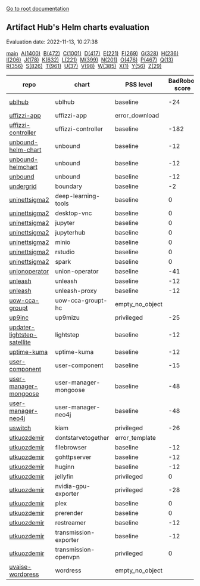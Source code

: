 [Go to root documentation](https://vicenteherrera.com/psa-checker)

## Artifact Hub's Helm charts evaluation

Evaluation date: 2022-11-13, 10:27:38

[main](./charts_levels)&nbsp; [A(1400)](./charts_levels_a)&nbsp; [B(472)](./charts_levels_b)&nbsp; [C(1001)](./charts_levels_c)&nbsp; [D(417)](./charts_levels_d)&nbsp; [E(221)](./charts_levels_e)&nbsp; [F(269)](./charts_levels_f)&nbsp; [G(328)](./charts_levels_g)&nbsp; [H(236)](./charts_levels_h)&nbsp; [I(206)](./charts_levels_i)&nbsp; [J(178)](./charts_levels_j)&nbsp; [K(632)](./charts_levels_k)&nbsp; [L(221)](./charts_levels_l)&nbsp; [M(399)](./charts_levels_m)&nbsp; [N(201)](./charts_levels_n)&nbsp; [O(476)](./charts_levels_o)&nbsp; [P(467)](./charts_levels_p)&nbsp; [Q(13)](./charts_levels_q)&nbsp; [R(356)](./charts_levels_r)&nbsp; [S(826)](./charts_levels_s)&nbsp; [T(961)](./charts_levels_t)&nbsp; [U(37)](./charts_levels_u)&nbsp; [V(98)](./charts_levels_v)&nbsp; [W(385)](./charts_levels_w)&nbsp; [X(1)](./charts_levels_x)&nbsp; [Y(56)](./charts_levels_y)&nbsp; [Z(29)](./charts_levels_z)&nbsp; 

| repo | chart | PSS level | BadRobot score | chart version | app version |
|------|------|------|------|------|------|
| [ublhub](https://gitlab.com/api/v4/projects/40686221/packages/helm/stable) | ublhub | baseline | -24 | 2.0.0-Beta1 | 2.0.0-Beta1 |
| [uffizzi-app](https://uffizzicloud.github.io/uffizzi_app/) | uffizzi-app | error_download |  | 1.2.0 | 1.0.0 |
| [uffizzi-controller](https://uffizzicloud.github.io/uffizzi_controller/) | uffizzi-controller | baseline | -182 | 1.0.0 | 0.0.3 |
| [unbound-helm-chart](https://ryantiger658.github.io/unbound-helm-chart/) | unbound | baseline | -12 | 0.1.3 | 1.13.1 |
| [unbound-helmchart](https://pixelfederation.github.io/unbound/) | unbound | baseline | -12 | 0.0.6 | 0.0.1 |
| [unbound](https://moritz31.github.io/unbound-helm-chart/) | unbound | baseline | -12 | 1.15.3 | 1.15.0 |
| [undergrid](https://ugns.github.io/helm-charts) | boundary | baseline | -2 | 0.1.0 | 0.8.1 |
| [uninettsigma2](https://uninettsigma2.github.io/helm-charts/repos/stable) | deep-learning-tools | baseline | 0 | 0.8.8 |  |
| [uninettsigma2](https://uninettsigma2.github.io/helm-charts/repos/stable) | desktop-vnc | baseline | 0 | 1.0.21 |  |
| [uninettsigma2](https://uninettsigma2.github.io/helm-charts/repos/stable) | jupyter | baseline | 0 | 0.10.20 |  |
| [uninettsigma2](https://uninettsigma2.github.io/helm-charts/repos/stable) | jupyterhub | baseline | 0 | 0.16.15 |  |
| [uninettsigma2](https://uninettsigma2.github.io/helm-charts/repos/stable) | minio | baseline | 0 | 0.8.3 |  |
| [uninettsigma2](https://uninettsigma2.github.io/helm-charts/repos/stable) | rstudio | baseline | 0 | 0.2.21 |  |
| [uninettsigma2](https://uninettsigma2.github.io/helm-charts/repos/stable) | spark | baseline | 0 | 0.10.21 |  |
| [unionoperator](https://unionai.github.io/unionoperator/) | union-operator | baseline | -41 | 0.0.33 | v0.0.33 |
| [unleash](https://docs.getunleash.io/helm-charts/) | unleash | baseline | -12 | 2.7.2 | 4.15.1 |
| [unleash](https://docs.getunleash.io/helm-charts/) | unleash-proxy | baseline | -12 | 0.1.0 | v0.10.4 |
| [uow-cca-groupt](https://pasanbhanu.github.io/uow-cca-groupt-hc) | uow-cca-groupt-hc | empty_no_object |  | 0.0.1 | 0.0.1 |
| [up9inc](https://static.up9.com/mizu/helm) | up9mizu | privileged | -25 | 1.5.0 | 29.0.0 |
| [updater-lightstep-satellite](https://updater.github.io/lightstep-satellite-helm-chart) | lightstep | baseline | -12 | 1.2.2 | 2021-01-26_23-02-36Z |
| [uptime-kuma](https://dirsigler.github.io/uptime-kuma-helm) | uptime-kuma | baseline | -12 | 2.3.10 | 1.18.0 |
| [user-component](https://raw.githubusercontent.com/ConductionNL/user-component/master/api/helm/) | user-component | baseline | -15 | 1.2.0 | V2.0 |
| [user-manager-mongoose](https://maximemoreillon.github.io/user-manager-mongoose-helm-chart/) | user-manager-mongoose | baseline | -48 | 0.1.0 | 1.16.0 |
| [user-manager-neo4j](https://maximemoreillon.github.io/user-manager-neo4j-helm-chart/) | user-manager-neo4j | baseline | -48 | 0.1.0 | 1.16.0 |
| [uswitch](https://uswitch.github.io/kiam-helm-charts/charts/) | kiam | privileged | -26 | 6.1.2 | 4 |
| [utkuozdemir](https://utkuozdemir.org/helm-charts) | dontstarvetogether | error_template |  | 1.0.3 | vanilla |
| [utkuozdemir](https://utkuozdemir.org/helm-charts) | filebrowser | baseline | -12 | 1.0.0 | v2.23.0 |
| [utkuozdemir](https://utkuozdemir.org/helm-charts) | gohttpserver | baseline | -12 | 0.2.0 | latest |
| [utkuozdemir](https://utkuozdemir.org/helm-charts) | huginn | baseline | -12 | 2.2.1 | 4d17829cf6b15b004ad3f4be196303dca4944810 |
| [utkuozdemir](https://utkuozdemir.org/helm-charts) | jellyfin | privileged | 0 | 2.0.0 | 10.7.7 |
| [utkuozdemir](https://utkuozdemir.org/helm-charts) | nvidia-gpu-exporter | privileged | -28 | 0.3.1 | 0.3.0 |
| [utkuozdemir](https://utkuozdemir.org/helm-charts) | plex | baseline | 0 | 2.1.1 | 1.25.2 |
| [utkuozdemir](https://utkuozdemir.org/helm-charts) | prerender | baseline | 0 | 1.1.2 | 6.4.0 |
| [utkuozdemir](https://utkuozdemir.org/helm-charts) | restreamer | baseline | -12 | 1.1.0 | 0.6.4 |
| [utkuozdemir](https://utkuozdemir.org/helm-charts) | transmission-exporter | baseline | -12 | 1.1.0 | 0.3.0 |
| [utkuozdemir](https://utkuozdemir.org/helm-charts) | transmission-openvpn | privileged | 0 | 2.5.0 | 4.0 |
| [uvaise-wordpress](https://uvaise1.github.io/five/) | wordress | empty_no_object |  | 0.2.0 | 1.1.0 |
